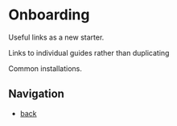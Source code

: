 # Onboarding

Useful links as a new starter.

Links to individual guides rather than duplicating

Common installations.  

## Navigation

- [back](../)